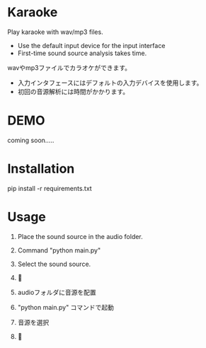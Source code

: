 # Karaoke
Play karaoke with wav/mp3 files.
* Use the default input device for the input interface
* First-time sound source analysis takes time.


wavやmp3ファイルでカラオケができます。
* 入力インタフェースにはデフォルトの入力デバイスを使用します。
* 初回の音源解析には時間がかかります。

# DEMO
coming soon.....

# Installation
pip install -r requirements.txt

# Usage
1. Place the sound source in the audio folder.
2. Command "python main.py"
3. Select the sound source.
4. 🎤


1. audioフォルダに音源を配置
2. "python main.py" コマンドで起動
3. 音源を選択
4. 🎤

